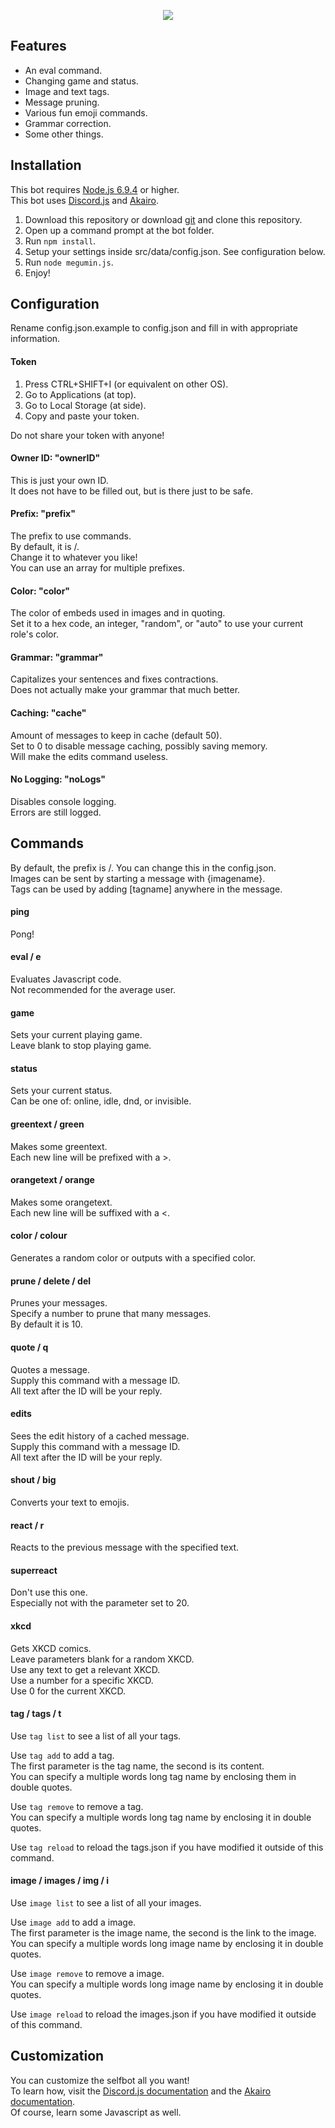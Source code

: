 <p align="center">
    <a href=https://github.com/1Computer1/megumin-selfbot>
        <img src=https://u.nya.is/uckdrf.png/>
    </a>
</p>  

## Features
- An eval command.
- Changing game and status.
- Image and text tags.
- Message pruning.
- Various fun emoji commands.
- Grammar correction.
- Some other things.

## Installation
This bot requires [Node.js 6.9.4](https://nodejs.org/en/) or higher.  
This bot uses [Discord.js](https://discord.js.org/) and [Akairo](https://1computer1.github.io/discord-akairo).  

1. Download this repository or download [git](https://git-scm.com/downloads) and clone this repository.
2. Open up a command prompt at the bot folder.
3. Run `npm install`.
4. Setup your settings inside src/data/config.json. See configuration below.
5. Run `node megumin.js`.
6. Enjoy!

## Configuration
Rename config.json.example to config.json and fill in with appropriate information.  

#### Token
1. Press CTRL+SHIFT+I (or equivalent on other OS).
2. Go to Applications (at top).
3. Go to Local Storage (at side).
4. Copy and paste your token.

Do not share your token with anyone!  

#### Owner ID: "ownerID"
This is just your own ID.  
It does not have to be filled out, but is there just to be safe.  

#### Prefix: "prefix"
The prefix to use commands.  
By default, it is /.  
Change it to whatever you like!  
You can use an array for multiple prefixes.  

#### Color: "color"
The color of embeds used in images and in quoting.  
Set it to a hex code, an integer, "random", or "auto" to use your current role's color.  

#### Grammar: "grammar"
Capitalizes your sentences and fixes contractions.  
Does not actually make your grammar that much better.  

#### Caching: "cache"
Amount of messages to keep in cache (default 50).    
Set to 0 to disable message caching, possibly saving memory.  
Will make the edits command useless.  

#### No Logging: "noLogs"
Disables console logging.  
Errors are still logged.  

## Commands
By default, the prefix is /. You can change this in the config.json.  
Images can be sent by starting a message with {imagename}.  
Tags can be used by adding [tagname] anywhere in the message.  

#### ping
Pong!  

#### eval / e
Evaluates Javascript code.  
Not recommended for the average user.  

#### game
Sets your current playing game.  
Leave blank to stop playing game.  

#### status
Sets your current status.  
Can be one of: online, idle, dnd, or invisible.  

#### greentext / green
Makes some greentext.  
Each new line will be prefixed with a >.  

#### orangetext / orange
Makes some orangetext.  
Each new line will be suffixed with a <.  

#### color / colour
Generates a random color or outputs with a specified color.

#### prune / delete / del
Prunes your messages.  
Specify a number to prune that many messages.  
By default it is 10.  

#### quote / q
Quotes a message.  
Supply this command with a message ID.  
All text after the ID will be your reply.  

#### edits
Sees the edit history of a cached message.  
Supply this command with a message ID.  
All text after the ID will be your reply.  

#### shout / big
Converts your text to emojis.  

#### react / r
Reacts to the previous message with the specified text.  

#### superreact
Don't use this one.  
Especially not with the parameter set to 20.  

#### xkcd
Gets XKCD comics.  
Leave parameters blank for a random XKCD.  
Use any text to get a relevant XKCD.  
Use a number for a specific XKCD.  
Use 0 for the current XKCD.  

#### tag / tags / t
Use `tag list` to see a list of all your tags.  

Use `tag add` to add a tag.  
The first parameter is the tag name, the second is its content.  
You can specify a multiple words long tag name by enclosing them in double quotes.  

Use `tag remove` to remove a tag.  
You can specify a multiple words long tag name by enclosing it in double quotes.  

Use `tag reload` to reload the tags.json if you have modified it outside of this command.

#### image / images / img / i
Use `image list` to see a list of all your images.  

Use `image add` to add a image.  
The first parameter is the image name, the second is the link to the image.  
You can specify a multiple words long image name by enclosing it in double quotes.  

Use `image remove` to remove a image.  
You can specify a multiple words long image name by enclosing it in double quotes.  

Use `image reload` to reload the images.json if you have modified it outside of this command.

## Customization
You can customize the selfbot all you want!  
To learn how, visit the [Discord.js documentation](https://discord.js.org/#/docs/main/stable/general/welcome) and the [Akairo documentation](https://1computer1.github.io/discord-akairo).  
Of course, learn some Javascript as well.  
